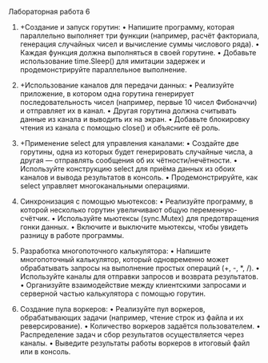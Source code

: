 Лабораторная работа 6

1.	+Создание и запуск горутин:
    •	Напишите программу, которая параллельно выполняет три   функции (например, расчёт факториала, генерация случайных чисел и вычисление суммы числового ряда).
    •	Каждая функция должна выполняться в своей горутине.
    •	Добавьте использование time.Sleep() для имитации задержек и продемонстрируйте параллельное выполнение.

2.	+Использование каналов для передачи данных:
    •	Реализуйте приложение, в котором одна горутина генерирует последовательность чисел (например, первые 10 чисел Фибоначчи) и отправляет их в канал.
    •	Другая горутина должна считывать данные из канала и выводить их на экран.
    •	Добавьте блокировку чтения из канала с помощью close() и объясните её роль.

3.	+Применение select для управления каналами:
    •	Создайте две горутины, одна из которых будет генерировать случайные числа, а другая — отправлять сообщения об их чётности/нечётности.
    •	Используйте конструкцию select для приёма данных из обоих каналов и вывода результатов в консоль.
    •	Продемонстрируйте, как select управляет многоканальными операциями.

4.	Синхронизация с помощью мьютексов:
    •	Реализуйте программу, в которой несколько горутин увеличивают общую переменную-счётчик.
    •	Используйте мьютексы (sync.Mutex) для предотвращения гонки данных.
    •	Включите и выключите мьютексы, чтобы увидеть разницу в работе программы.

5.	Разработка многопоточного калькулятора:
    •	Напишите многопоточный калькулятор, который одновременно может обрабатывать запросы на выполнение простых операций (+, -, *, /).
    •	Используйте каналы для отправки запросов и возврата результатов.
    •	Организуйте взаимодействие между клиентскими запросами и серверной частью калькулятора с помощью горутин.

6.	Создание пула воркеров:
    •	Реализуйте пул воркеров, обрабатывающих задачи (например, чтение строк из файла и их реверсирование).
    •	Количество воркеров задаётся пользователем.
    •	Распределение задач и сбор результатов осуществляется через каналы.
    •	Выведите результаты работы воркеров в итоговый файл или в консоль.
